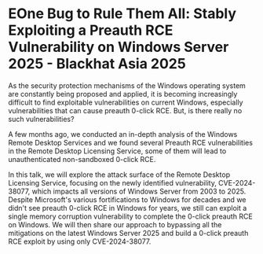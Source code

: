 # EOne Bug to Rule Them All: Stably Exploiting a Preauth RCE Vulnerability on Windows Server 2025 - Blackhat Asia 2025

As the security protection mechanisms of the Windows operating system are constantly being proposed and applied, it is becoming increasingly difficult to find exploitable vulnerabilities on current Windows, especially vulnerabilities that can cause preauth 0-click RCE. But, is there really no such vulnerabilities?

A few months ago, we conducted an in-depth analysis of the Windows Remote Desktop Services and we found several Preauth RCE vulnerabilities in the Remote Desktop Licensing Service, some of them will lead to unauthenticated non-sandboxed 0-click RCE.

In this talk, we will explore the attack surface of the Remote Desktop Licensing Service, focusing on the newly identified vulnerability, CVE-2024-38077, which impacts all versions of Windows Server from 2003 to 2025. Despite Microsoft's various fortifications to Windows for decades and we didn't see preauth 0-click RCE in Windows for years, we still can exploit a single memory corruption vulnerability to complete the 0-click preauth RCE on Windows. We will then share our approach to bypassing all the mitigations on the latest Windows Server 2025 and build a 0-click preauth RCE exploit by using only CVE-2024-38077.